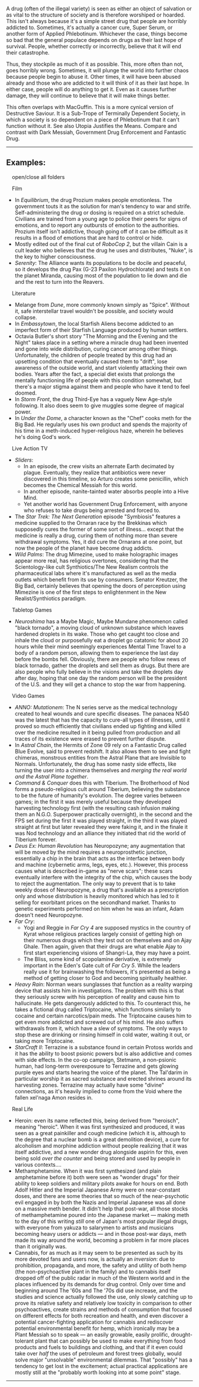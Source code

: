A drug (often of the illegal variety) is seen as either an object of salvation or as vital to the structure of society and is therefore worshiped or hoarded. This isn't always because it's a simple street drug that people are horribly addicted to. Sometimes, it's actually a cancer cure, Super Serum, or another form of Applied Phlebotinum. Whichever the case, things become so bad that the general populace depends on drugs as their last hope of survival. People, whether correctly or incorrectly, believe that it will end their catastrophe.

Thus, they stockpile as much of it as possible. This, more often than not, goes horribly wrong. Sometimes, it will plunge the world into further chaos because people begin to abuse it. Other times, it will have been abused already and those who are addicted to it will think of it as their last hope. In either case, people will do anything to get it. Even as it causes further damage, they will continue to believe that it will make things better.

This often overlaps with MacGuffin. This is a more cynical version of Destructive Saviour. It is a Sub-Trope of Terminally Dependent Society, in which a society is so dependent on a piece of Phlebotinum that it can't function without it. See also Utopia Justifies the Means. Compare and contrast with Dark Messiah, Government Drug Enforcement and Fantastic Drug.

___

## Examples:

    open/close all folders 

    Film 

-   In _Equilibrium_, the drug Prozium makes people emotionless. The government touts it as the solution for man's tendency to war and strife. Self-administering the drug or dosing is required on a strict schedule. Civilians are trained from a young age to police their peers for signs of emotions, and to report any outbursts of emotion to the authorities. Prozium itself isn't addictive, though going off of it can be difficult as it results in a flood of emotions that are hard to control or hide.
-   Mostly edited out of the final cut of _RoboCop 2_, but the villain Cain is a cult leader who believes that the drug he uses and distributes, "Nuke", is the key to higher consciousness.
-   _Serenity_: The Alliance wants its populations to be docile and peaceful, so it develops the drug Pax (G-23 Paxilon Hydrochlorate) and tests it on the planet Miranda, causing most of the population to lie down and die and the rest to turn into the Reavers.

    Literature 

-   Melange from _Dune_, more commonly known simply as "Spice". Without it, safe interstellar travel wouldn't be possible, and society would collapse.
-   In _Embassytown_, the local Starfish Aliens become addicted to an imperfect form of their Starfish Language produced by human settlers.
-   Octavia Butler's short story "The Morning and the Evening and the Night" takes place in a setting where a miracle drug had been invented and gone into wide distribution, curing cancer among other things. Unfortunately, the children of people treated by this drug had an upsetting condition that eventually caused them to "drift", lose awareness of the outside world, and start violently attacking their own bodies. Years after the fact, a special diet exists that prolongs the mentally functioning life of people with this condition somewhat, but there's a major stigma against them and people who have it tend to feel doomed.
-   In _Storm Front_, the drug Third-Eye has a vaguely New Age\-style following. It also does seem to give muggles some degree of magical power.
-   In _Under the Dome_, a character known as the "Chef" cooks meth for the Big Bad. He regularly uses his own product and spends the majority of his time in a meth-induced hyper-religious haze, wherein he believes he's doing God's work.

    Live Action TV 

-   _Sliders_:
    -   In an episode, the crew visits an alternate Earth decimated by plague. Eventually, they realize that antibiotics were never discovered in this timeline, so Arturo creates some penicillin, which becomes the Chemical Messiah for this world.
    -   In another episode, nanite-tainted water absorbs people into a Hive Mind.
    -   Yet another world has Government Drug Enforcement, with anyone who refuses to take drugs being arrested and forced to.
-   The _Star Trek: The Next Generation_ episode "Symbiosis" features a medicine supplied to the Ornaran race by the Brekkinas which supposedly cures the former of some sort of illness... except that the medicine is really a drug, curing them of nothing more than severe withdrawal symptoms. Yes, it did cure the Ornarans at one point, but now the people of the planet have become drug addicts.
-   _Wild Palms_: The drug Mimezine, used to make holographic images appear more real, has religious overtones, considering that the Scientology-like cult Synthiotics/The New Realism controls the pharmaceutical labs where it's manufactured as well as the media outlets which benefit from its use by consumers. Senator Kreutzer, the Big Bad, certainly believes that opening the doors of perception using Mimezine is one of the first steps to enlightenment in the New Realist/Synthiotics paradigm.

    Tabletop Games 

-   _Neuroshima_ has a Maybe Magic, Maybe Mundane phenomenon called "black tornado", a moving cloud of unknown substance which leaves hardened droplets in its wake. Those who get caught too close and inhale the cloud or purposefully eat a droplet go catatonic for about 20 hours while their mind seemingly experiences Mental Time Travel to a body of a random person, allowing them to experience the last day before the bombs fell. Obviously, there are people who follow news of black tornado, gather the droplets and sell them as drugs. But there are also people who fully believe in the visions and take the droplets day after day, hoping that one day the random person will be the president of the U.S. and they will get a chance to stop the war from happening.

    Video Games 

-   _ANNO: Mutationem_: The N series serve as the medical technology created to heal wounds and cure specific diseases. The panacea N540 was the latest that has the capacity to cure-all types of illnesses, until it proved so much efficiently that civilians ended up fighting and killed over the medicine resulted in it being pulled from production and all traces of its existence were erased to prevent further dispute.
-   In _Astral Chain_, the Hermits of Zone 09 rely on a Fantastic Drug called Blue Evolve, said to prevent redshift. It also allows them to see and fight chimeras, monstrous entities from the Astral Plane that are Invisible to Normals. Unfortunately, the drug has some nasty side effects, like turning the user into a chimera themselves and _merging the real world and the Astral Plane together_.
-   _Command & Conquer_ does this with Tiberium. The Brotherhood of Nod forms a pseudo-religious cult around Tiberium, believing the substance to be the future of humanity's evolution. The degree varies between games; in the first it was merely useful because they developed harvesting technology first (with the resulting cash infusion making them an N.G.O. Superpower practically overnight), in the second and the FPS set during the first it was played straight, in the third it was played straight at first but later revealed they were faking it, and in the finale it was Nod technology and an alliance they initiated that rid the world of Tiberium forever.
-   _Deus Ex: Human Revolution_ has Neuropozyne; any augmentation that will be moved by the mind requires a neuroprosthetic junction, essentially a chip in the brain that acts as the interface between body and machine (cybernetic arms, legs, eyes, etc.). However, this process causes what is described in-game as "nerve scars"; these scars eventually interfere with the integrity of the chip, which causes the body to reject the augmentation. The only way to prevent that is to take weekly doses of Neuropozyne, a drug that's available as a prescription only and whose distribution is heavily monitored which has led to it selling for exorbitant prices on the secondhand market. Thanks to genetic experiments performed on him when he was an infant, Adam doesn't need Neuropozyne.
-   _Far Cry_:
    -   Yogi and Reggie in _Far Cry 4_ are supposed mystics in the country of Kyrat whose religious practices largely consist of getting high on their numerous drugs which they test out on themselves and on Ajay Ghale. Then again, given that their drugs are what enable Ajay to first start experiencing visions of Shangri-La, they may have a point.
    -   The Bliss, some kind of scopolamine derivative, is extremely important in the Eden's Gate cult of _Far Cry 5_. While the leaders really use it for brainwashing the followers, it's presented as being a method of getting closer to God and becoming spiritually healthier.
-   _Heavy Rain_: Norman wears sunglasses that function as a reality warping device that assists him in investigations. The problem with this is that they seriously screw with his perception of reality and cause him to hallucinate. He gets dangerously addicted to this. To counteract this, he takes a fictional drug called Triptocaine, which functions similarly to cocaine and certain narcotics/pain meds. The Triptocaine causes him to get even more addicted and screwed out of his mind. He also suffers withdrawals from it, which have a slew of symptoms. The only ways to stop these are drinking or rinsing himself in cold water, waiting it out, or taking more Triptocaine.
-   _StarCraft II_: Terrazine is a substance found in certain Protoss worlds and it has the ability to boost psionic powers but is also addictive and comes with side effects. In the co-op campaign, Stetmann, a non-psionic human, had long-term overexposure to Terrazine and gets glowing purple eyes and starts hearing the voice of the planet. The Tal'darim in particular worship it as sacred substance and erected shrines around its harvesting zones. Terrazine may actually have some "divine" connections, as it's heavily implied to come from the Void where the fallen xel'naga Amon resides in.

    Real Life 

-   Heroin: even its name reflected this, being derived from "heroisch", meaning "heroic". When it was first synthesized and produced, it was seen as a great painkiller and cough medicine (which it is, although to the degree that a nuclear bomb is a great demolition device), a cure for alcoholism and morphine addiction without people realizing that it was itself addictive, and a new wonder drug alongside aspirin for this, even being sold _over the counter_ and being stored and used by people in various contexts....
-   Methamphetamine. When it was first synthesized (and plain amphetamine before it) both were seen as "wonder drugs" for their ability to keep soldiers and military pilots awake for hours on end. Both Adolf Hitler and the Imperial Japanese Army were on near-constant doses, and there are some theories that so much of the near-psychotic evil engaged in by both the Nazis and Imperial Japanese was all done on a massive meth bender. It didn't help that post-war, all those stocks of methamphetamine poured into the Japanese market — making meth to the day of this writing _still_ one of Japan's most popular illegal drugs, with everyone from yakuza to salarymen to artists and musicians becoming heavy users or addicts — and in those post-war days, meth made its way around the world, becoming a problem in far more places than it originally was.
-   Cannabis, for as much as it may seem to be presented as such by its more devoted fans and users now, is actually an _inversion_: due to prohibition, propaganda, and more, the safety and utility of both hemp (the non-psychoactive plant in the family) and to cannabis itself dropped off of the public radar in much of the Western world and in the places influenced by its demands for drug control. Only over time and beginning around The '60s and The '70s did use increase, and the studies and science actually followed the use, only slowly catching up to prove its relative safety and relatively low toxicity in comparison to other psychoactives, create strains and methods of consumption that focused on different effects for both recreation and health, and even discover a potential cancer-fighting application for cannabis and rediscover potential environmental benefit for hemp, which ironically may be a Plant Messiah so to speak — an easily growable, easily prolific, drought-tolerant plant that can possibly be used to make everything from food products and fuels to buildings and clothing, and that if it even could take over _half_ the uses of petroleum and forest trees globally, would solve major "unsolvable" environmental dilemmas. That "possibly" has a tendency to get lost in the excitement; actual practical applications are mostly still at the "probably worth looking into at some point" stage.

___